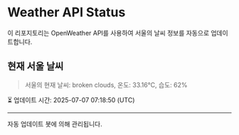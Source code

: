 
# Weather API Status

이 리포지토리는 OpenWeather API를 사용하여 서울의 날씨 정보를 자동으로 업데이트합니다.

## 현재 서울 날씨
> 서울의 현재 날씨: broken clouds, 온도: 33.16°C, 습도: 62%

⏳ 업데이트 시간: 2025-07-07 07:18:50 (UTC)

---
자동 업데이트 봇에 의해 관리됩니다.
